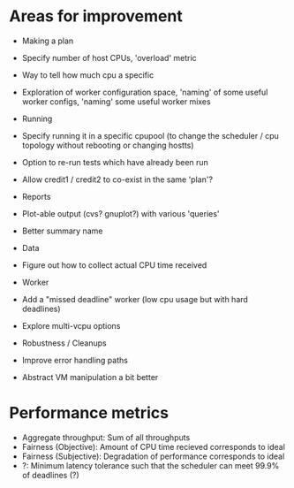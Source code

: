 # Areas for improvement

- Making a plan
 - Specify number of host CPUs, 'overload' metric
 - Way to tell how much cpu a specific
 - Exploration of worker configuration space, 'naming' of some useful worker configs, 'naming' some useful worker mixes

- Running
 - Specify running it in a specific cpupool (to change the scheduler / cpu topology without rebooting or changing hostts)
 - Option to re-run tests which have already been run
 - Allow credit1 / credit2 to co-exist in the same 'plan'?

- Reports
 - Plot-able output (cvs? gnuplot?) with various 'queries'
 - Better summary name

- Data
 - Figure out how to collect actual CPU time received

- Worker
 - Add a "missed deadline" worker (low cpu usage but with hard deadlines)
 - Explore multi-vcpu options

- Robustness / Cleanups
 - Improve error handling paths
 - Abstract VM manipulation a bit better
 
# Performance metrics

 - Aggregate throughput: Sum of all throughputs
 - Fairness (Objective): Amount of CPU time recieved corresponds to ideal
 - Fairness (Subjective): Degradation of performance corresponds to ideal
 - ?: Minimum latency tolerance such that the scheduler can meet 99.9% of deadlines (?)

